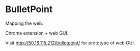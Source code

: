 BulletPoint
===========
Mapping the web.

Chrome extension + web GUI.

Visit http://50.18.115.212/bulletpoint/ for prototype of web GUI.